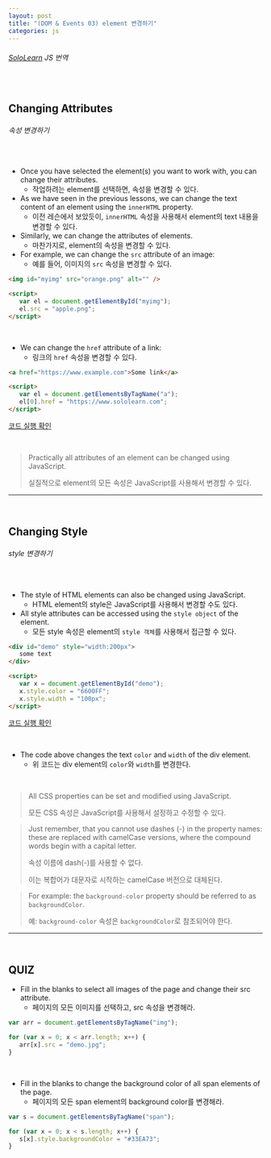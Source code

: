 ```yaml
---
layout: post
title: "(DOM & Events 03) element 변경하기"
categories: js
---
```


###### [SoloLearn](https://www.sololearn.com/) JS 번역

<br>

## Changing Attributes

###### 속성 변경하기

<br>

- Once you have selected the element(s) you want to work with, you can change their attributes.
  - 작업하려는 element를 선택하면, 속성을 변경할 수 있다.
- As we have seen in the previous lessons, we can change the text content of an element using the `innerHTML` property.
  - 이전 레슨에서 보았듯이, `innerHTML` 속성을 사용해서 element의 text 내용을 변경할 수 있다.
- Similarly, we can change the attributes of elements.
  - 마찬가지로, element의 속성을 변경할 수 있다.
- For example, we can change the `src` attribute of an image:
  - 예를 들어, 이미지의 `src` 속성을 변경할 수 있다.

```html
<img id="myimg" src="orange.png" alt="" />

<script>
   var el = document.getElementById("myimg");
   el.src = "apple.png";
</script>
```

<br>

- We can change the `href` attribute of a link:
  - 링크의 `href` 속성을 변경할 수 있다.

```html
<a href="https://www.example.com">Some link</a>

<script>
   var el = document.getElementsByTagName("a");
   el[0].href = "https://www.sololearn.com";
</script>
```

[코드 실행 확인](https://code.sololearn.com/956/#js)

<br>

> Practically all attributes of an element can be changed using JavaScript.
>
> 실질적으로 element의 모든 속성은 JavaScript를 사용해서 변경할 수 있다.

------

<br>

## Changing Style

###### style 변경하기

<br>

- The style of HTML elements can also be changed using JavaScript.
  - HTML element의 style은 JavaScript를 사용해서 변경할 수도 있다.
- All style attributes can be accessed using the `style object` of the element.
  - 모든 style 속성은 element의 `style 객체`를 사용해서 접근할 수 있다.

```html
<div id="demo" style="width:200px">
   some text
</div>

<script>
   var x = document.getElementById("demo");
   x.style.color = "6600FF";
   x.style.width = "100px";
</script>
```

[코드 실행 확인](https://code.sololearn.com/957/#js)

<br>

- The code above changes the text `color` and `width` of the div element.
  - 위 코드는 div element의 `color`와 `width`를 변경한다.

<br>

> All CSS properties can be set and modified using JavaScript.
>
> 모든 CSS 속성은 JavaScript를 사용해서 설정하고 수정할 수 있다.

> Just remember, that you cannot use dashes (-) in the property names: these are replaced with camelCase versions, where the compound words begin with a capital letter.
>
> 속성 이름에 dash(-)를 사용할 수 없다.
>
> 이는 복합어가 대문자로 시작하는 camelCase 버전으로 대체된다.

> For example: the `background-color` property should be referred to as `backgroundColor`.
>
> 예: `background-color` 속성은 `backgroundColor`로 참조되어야 한다.

------

<br>

## QUIZ

- Fill in the blanks to select all images of the page and change their src attribute.
  - 페이지의 모든 이미지를 선택하고, src 속성을 변경해라.

```js
var arr = document.getElementsByTagName("img");

for (var x = 0; x < arr.length; x++) {
   arr[x].src = "demo.jpg";
}
```

<br>

- Fill in the blanks to change the background color of all span elements of the page.
  - 페이지의 모든 span element의 background color를 변경해라.

```js
var s = document.getElementsByTagName("span");

for (var x = 0; x < s.length; x++) {
   s[x].style.backgroundColor = "#33EA73";
}
```

<br>